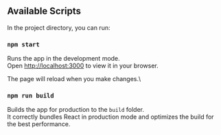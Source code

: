 ## Available Scripts

In the project directory, you can run:

### `npm start`

Runs the app in the development mode.\
Open [http://localhost:3000](http://localhost:3000) to view it in your browser.

The page will reload when you make changes.\



### `npm run build`

Builds the app for production to the `build` folder.\
It correctly bundles React in production mode and optimizes the build for the best performance.

